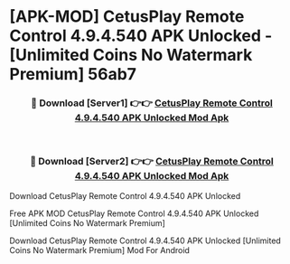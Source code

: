 # [APK-MOD] CetusPlay Remote Control 4.9.4.540 APK Unlocked - [Unlimited Coins No Watermark Premium] 56ab7



<div align="center">
<h3>🔴 Download [Server1] 👉👉 <a href="https://momento.my/?title=CetusPlay_Remote_Control_4.9.4.540_APK_Unlocked">CetusPlay Remote Control 4.9.4.540 APK Unlocked Mod Apk</a></h3><br>

<h3>🔴 Download [Server2] 👉👉 <a href="https://momento.my/?title=CetusPlay_Remote_Control_4.9.4.540_APK_Unlocked">CetusPlay Remote Control 4.9.4.540 APK Unlocked Mod Apk</a></h3>
</div>



Download CetusPlay Remote Control 4.9.4.540 APK Unlocked 

Free APK MOD CetusPlay Remote Control 4.9.4.540 APK Unlocked [Unlimited Coins No Watermark Premium]

Download CetusPlay Remote Control 4.9.4.540 APK Unlocked [Unlimited Coins No Watermark Premium] Mod For Android
